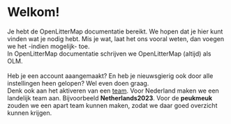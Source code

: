 # Welkom!

Je hebt de OpenLitterMap documentatie bereikt.
We hopen dat je hier kunt vinden wat je nodig hebt.
Mis je wat, laat het ons vooral weten, dan voegen we het -indien mogelijk- toe.
<br />
In OpenLitterMap documentatie schrijven we OpenLitterMap (altijd) als OLM.<br />
<br />
Heb je een account aaangemaakt? En heb je nieuwsgierig ook door alle instellingen heen gelopen? Wel even doen graag.<br />
Denk ook aan het aktiveren van een [team](https://openlittermap.com/teams). Voor Nederland maken we een landelijk team aan. Bijvoorbeeld **Netherlands2023**.
Voor de **peukmeuk** zouden we een apart team kunnen maken, zodat we daar goed overzicht kunnen krijgen.
